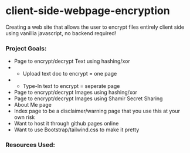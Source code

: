 # client-side-webpage-encryption
Creating a web site that allows the user to encrypt files entirely client side using vanillia javascript, no backend required!

### Project Goals:
- Page to encrypt/decrypt Text using hashing/xor
- * Upload text doc to encrypt = one page
- * Type-In text to encrypt = seperate page
- Page to encrypt/decrypt Images using hashing/xor
- Page to encrypt/decrypt Images using Shamir Secret Sharing
- About Me page
- Index page to be a disclaimer/warning page that you use this at your own risk
- Want to host it through github pages online
- Want to use Bootstrap/tailwind.css to make it pretty

### Resources Used:
